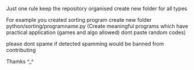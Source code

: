 Just one rule keep the repository organised create new folder for all types 

For example you created sorting program create new folder python/sorting/programname.py
(Create meaningful programs which have practical application (games and algo allowed) dont paste random codes)

please dont spame if detected spamming would be banned from contributing

Thamks ^_^
